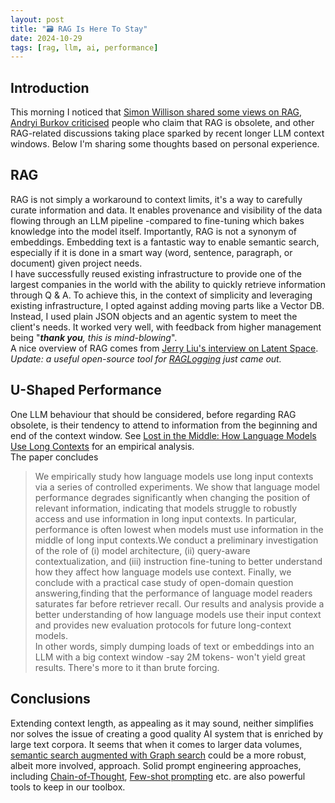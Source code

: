 ```yaml
---
layout: post
title: "🗃️ RAG Is Here To Stay"
date: 2024-10-29
tags: [rag, llm, ai, performance]
---
```

<!--more-->

## Introduction
This morning I noticed that [Simon Willison shared some views on RAG](https://xcancel.com/simonw/status/1850928417363149049), [Andryi Burkov criticised](https://xcancel.com/burkov/status/1851159933913280647) people who claim that RAG is obsolete, and other RAG-related discussions taking place sparked by recent longer LLM context windows. Below I'm sharing some thoughts based on personal experience.   

## RAG
RAG is not simply a workaround to context limits, it's a way to carefully curate information and data. It enables provenance and visibility of the data flowing through an LLM pipeline -compared to fine-tuning which bakes knowledge into the model itself. Importantly, RAG is not a synonym of embeddings. Embedding text is a fantastic way to enable semantic search, especially if it is done in a smart way (word, sentence, paragraph, or document) given project needs.   
I have successfully reused existing infrastructure to provide one of the largest companies in the world with the ability to quickly retrieve information through Q & A. To achieve this, in the context of simplicity and leveraging existing infrastructure, I opted against adding moving parts like a Vector DB. Instead, I used plain JSON objects and an agentic system to meet the client's needs. It worked very well, with feedback from higher management being "_**thank you**, this is mind-blowing_".      
A nice overview of RAG comes from [Jerry Liu's interview on Latent Space](https://www.latent.space/p/llamaindex).  
_Update: a useful open-source tool for [RAGLogging](https://github.com/Brandon-c-tech/RAG-logger) just came out._ 

## U-Shaped Performance 
One LLM behaviour that should be considered, before regarding RAG obsolete, is their tendency to attend to information from the beginning and end of the context window. See [Lost in the Middle: How Language Models Use Long Contexts](https://arxiv.org/abs/2307.03172) for an empirical analysis.  
The paper concludes
> We empirically study how language models use long input contexts via a series of controlled experiments. We show that language model performance degrades significantly when changing the position of relevant information, indicating that models struggle to robustly access and use information in long input contexts. In particular, performance is often lowest when models must use information in the middle of long input contexts.We conduct a preliminary investigation of the role of (i) model architecture, (ii) query-aware contextualization, and (iii) instruction fine-tuning to better understand how they affect how language models use context. Finally, we conclude with a practical case study of open-domain question answering,finding that the performance of language model readers saturates far before retriever recall. Our results and analysis provide a better understanding of how language models use their input context and provides new evaluation protocols for future long-context models.  
In other words, simply dumping loads of text or embeddings into an LLM with a big context window -say 2M tokens- won't yield great results. There's more to it than brute forcing.    

## Conclusions
Extending context length, as appealing as it may sound, neither simplifies nor solves the issue of creating a good quality AI system that is enriched by large text corpora. It seems that when it comes to larger data volumes, [semantic search augmented with Graph search](https://www.youtube.com/watch?v=5e1Wzbr8wGU) could be a more robust, albeit more involved, approach. Solid prompt engineering approaches, including [Chain-of-Thought](https://www.promptingguide.ai/techniques/cot), [Few-shot prompting](https://www.promptingguide.ai/techniques/fewshot) etc. are also powerful tools to keep in our toolbox.    
